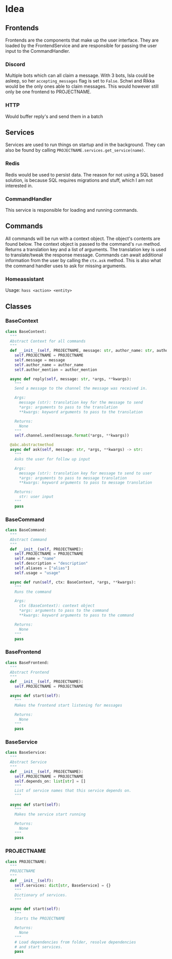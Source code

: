 # Idea

## Frontends

Frontends are the components that make up the user interface. They are loaded
by the FrontendService and are responsible for passing the user input to the
CommandHandler.

### Discord

Multiple bots which can all claim a message. With 3 bots, Isla
could be asleep, so her `accepting_messages` flag is set to `False`.
Schwi and Rikka would be the only ones able to claim messages. This would
however still only be one frontend to PROJECTNAME.

### HTTP

Would buffer reply's and send them in a batch

## Services

Services are used to run things on startup and in the background. They can
also be found by calling `PROJECTNAME.services.get_service(name)`.

### Redis

Redis would be used to persist data. The reason for not using a SQL based
solution, is because SQL requires migrations and stuff, which I am not
interested in.

### CommandHandler

This service is responsible for loading and running commands.

## Commands

All commands will be run with a context object. The object's contents are
found below. The context object is passed to the command's `run` method.
Returns a translation key and a list of arguments. The translation key is
used to translate/tweak the response message.
Commands can await additional information from the user by calling the
`ctx.ask` method. This is also what the command handler uses to ask for
missing arguments.

### Homeassistant

Usage: `hass <action> <entity>`

## Classes

### BaseContext

```py
class BaseContext:
  """
  Abstract Context for all commands
  """
  def __init__(self, PROJECTNAME, message: str, author_name: str, author_mention: str):
    self.PROJECTNAME = PROJECTNAME
    self.message = message
    self.author_name = author_name
    self.author_mention = author_mention

  async def reply(self, message: str, *args, **kwargs):
    """
    Send a message to the channel the message was received in.

    Args:
      message (str): translation key for the message to send
      *args: arguments to pass to the translation
      **kwargs: keyword arguments to pass to the translation

    Returns:
      None
    """
    self.channel.send(message.format(*args, **kwargs))

  @abc.abstractmethod
  async def ask(self, message: str, *args, **kwargs) -> str:
    """
    Asks the user for follow up input

    Args:
      message (str): translation key for message to send to user
      *args: arguments to pass to message translation
      **kwargs: keyword arguments to pass to message translation

    Returns:
      str: user input
    """
    pass
```

### BaseCommand

```py
class BaseCommand:
  """
  Abstract Command
  """
  def __init__(self, PROJECTNAME):
    self.PROJECTNAME = PROJECTNAME
    self.name = "name"
    self.description = "description"
    self.aliases = ["alias"]
    self.usage = "usage"

  async def run(self, ctx: BaseContext, *args, **kwargs):
    """
    Runs the command

    Args:
      ctx (BaseContext): context object
      *args: arguments to pass to the command
      **kwargs: keyword arguments to pass to the command

    Returns:
      None
    """
    pass
```

### BaseFrontend

```py
class BaseFrontend:
  """
  Abstract Frontend
  """
  def __init__(self, PROJECTNAME):
    self.PROJECTNAME = PROJECTNAME

  async def start(self):
    """
    Makes the frontend start listening for messages

    Returns:
      None
    """
    pass
```

### BaseService

```py
class BaseService:
  """
  Abstract Service
  """
  def __init__(self, PROJECTNAME):
    self.PROJECTNAME = PROJECTNAME
    self.depends_on: list[str] = []
    """
    List of service names that this service depends on.
    """

  async def start(self):
    """
    Makes the service start running

    Returns:
      None
    """
    pass
```

### PROJECTNAME

```py
class PROJECTNAME:
  """
  PROJECTNAME
  """
  def __init__(self):
    self.services: dict[str, BaseService] = {}
    """
    Dictionary of services.
    """

  async def start(self):
    """
    Starts the PROJECTNAME

    Returns:
      None
    """
    # Load dependencies from folder, resolve dependencies
    # and start services.
    pass
```
